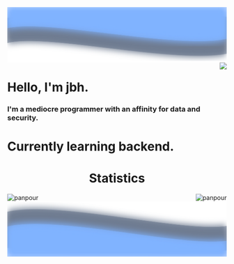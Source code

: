 <img align="center" src="https://raw.githubusercontent.com/Kqzz/Kqzz/master/top.svg"/>

<img align="right" src="https://raw.githubusercontent.com/campsites/campsites/master/pain.gif"/>


<h1 align="left">Hello, I'm jbh.</h1>
<h3 align="left">I'm a mediocre programmer with an affinity for data and security.</h3>

<p align="center">

<h1 align="left"> Currently learning backend.</h1>
</p>
<h1 align="center">    </h1>
<h1 align="center">Statistics</h1>

<p><img align="left" src="https://github-readme-stats.vercel.app/api?username=panpour&show_icons=true&text_color=ffffff&bg_color=7fb3ff&title_color=ffffff&icon_color=ffffff" alt="panpour" /></p>

<p></p>

<img align="right" src="https://github-readme-stats.vercel.app/api/top-langs/?username=panpour&show_icons=true&text_color=ffffff&bg_color=7fb3ff&title_color=ffffff&icon_color=ffffff" alt="panpour"/>


<img align="center" src="https://raw.githubusercontent.com/Kqzz/Kqzz/master/bottom.svg"/>
